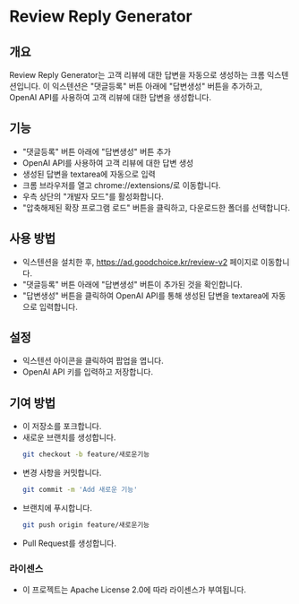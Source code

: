 # Review Reply Generator

## 개요
Review Reply Generator는 고객 리뷰에 대한 답변을 자동으로 생성하는 크롬 익스텐션입니다. 이 익스텐션은 "댓글등록" 버튼 아래에 "답변생성" 버튼을 추가하고, OpenAI API를 사용하여 고객 리뷰에 대한 답변을 생성합니다.

## 기능
- "댓글등록" 버튼 아래에 "답변생성" 버튼 추가
- OpenAI API를 사용하여 고객 리뷰에 대한 답변 생성
- 생성된 답변을 textarea에 자동으로 입력
- 크롬 브라우저를 열고 chrome://extensions/로 이동합니다.
- 우측 상단의 "개발자 모드"를 활성화합니다.
- "압축해제된 확장 프로그램 로드" 버튼을 클릭하고, 다운로드한 폴더를 선택합니다.

## 사용 방법
- 익스텐션을 설치한 후, https://ad.goodchoice.kr/review-v2 페이지로 이동합니다.
- "댓글등록" 버튼 아래에 "답변생성" 버튼이 추가된 것을 확인합니다.
- "답변생성" 버튼을 클릭하여 OpenAI API를 통해 생성된 답변을 textarea에 자동으로 입력합니다.

## 설정
- 익스텐션 아이콘을 클릭하여 팝업을 엽니다.
- OpenAI API 키를 입력하고 저장합니다.

## 기여 방법
- 이 저장소를 포크합니다.
- 새로운 브랜치를 생성합니다.
    ``` bash
    git checkout -b feature/새로운기능
    ```
- 변경 사항을 커밋합니다.
    ``` bash
    git commit -m 'Add 새로운 기능'
    ```
- 브랜치에 푸시합니다.
    ``` bash
    git push origin feature/새로운기능
    ```
- Pull Request를 생성합니다.

### 라이센스
- 이 프로젝트는 Apache License 2.0에 따라 라이센스가 부여됩니다.
